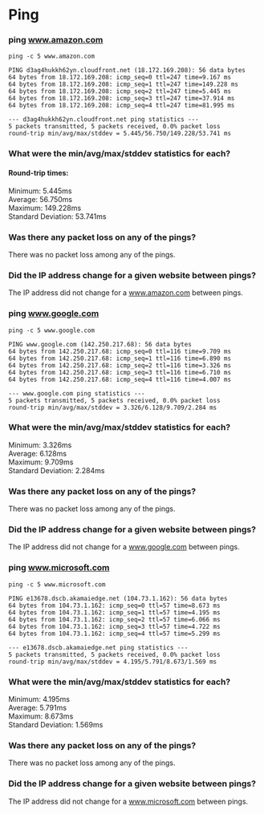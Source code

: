 # Ping

### ping www.amazon.com

```
ping -c 5 www.amazon.com

PING d3ag4hukkh62yn.cloudfront.net (18.172.169.208): 56 data bytes
64 bytes from 18.172.169.208: icmp_seq=0 ttl=247 time=9.167 ms
64 bytes from 18.172.169.208: icmp_seq=1 ttl=247 time=149.228 ms
64 bytes from 18.172.169.208: icmp_seq=2 ttl=247 time=5.445 ms
64 bytes from 18.172.169.208: icmp_seq=3 ttl=247 time=37.914 ms
64 bytes from 18.172.169.208: icmp_seq=4 ttl=247 time=81.995 ms

--- d3ag4hukkh62yn.cloudfront.net ping statistics ---
5 packets transmitted, 5 packets received, 0.0% packet loss
round-trip min/avg/max/stddev = 5.445/56.750/149.228/53.741 ms
```
### What were the min/avg/max/stddev statistics for each?

#### Round-trip times:
  
Minimum: 5.445ms   
Average: 56.750ms  
Maximum: 149.228ms  
Standard Deviation: 53.741ms 


### Was there any packet loss on any of the pings?

There was no packet loss among any of the pings.

### Did the IP address change for a given website between pings?

The IP address did not change for a www.amazon.com between pings.

### ping www.google.com

```
ping -c 5 www.google.com

PING www.google.com (142.250.217.68): 56 data bytes
64 bytes from 142.250.217.68: icmp_seq=0 ttl=116 time=9.709 ms
64 bytes from 142.250.217.68: icmp_seq=1 ttl=116 time=6.890 ms
64 bytes from 142.250.217.68: icmp_seq=2 ttl=116 time=3.326 ms
64 bytes from 142.250.217.68: icmp_seq=3 ttl=116 time=6.710 ms
64 bytes from 142.250.217.68: icmp_seq=4 ttl=116 time=4.007 ms

--- www.google.com ping statistics ---
5 packets transmitted, 5 packets received, 0.0% packet loss
round-trip min/avg/max/stddev = 3.326/6.128/9.709/2.284 ms
```

### What were the min/avg/max/stddev statistics for each?

Minimum: 3.326ms  
Average: 6.128ms  
Maximum: 9.709ms  
Standard Deviation: 2.284ms 


### Was there any packet loss on any of the pings?

There was no packet loss among any of the pings.

### Did the IP address change for a given website between pings?

The IP address did not change for a www.google.com between pings.

### ping www.microsoft.com

```
ping -c 5 www.microsoft.com

PING e13678.dscb.akamaiedge.net (104.73.1.162): 56 data bytes
64 bytes from 104.73.1.162: icmp_seq=0 ttl=57 time=8.673 ms
64 bytes from 104.73.1.162: icmp_seq=1 ttl=57 time=4.195 ms
64 bytes from 104.73.1.162: icmp_seq=2 ttl=57 time=6.066 ms
64 bytes from 104.73.1.162: icmp_seq=3 ttl=57 time=4.722 ms
64 bytes from 104.73.1.162: icmp_seq=4 ttl=57 time=5.299 ms

--- e13678.dscb.akamaiedge.net ping statistics ---
5 packets transmitted, 5 packets received, 0.0% packet loss
round-trip min/avg/max/stddev = 4.195/5.791/8.673/1.569 ms
```

### What were the min/avg/max/stddev statistics for each?

Minimum: 4.195ms   
Average: 5.791ms   
Maximum: 8.673ms  
Standard Deviation: 1.569ms      

### Was there any packet loss on any of the pings?

There was no packet loss among any of the pings.

### Did the IP address change for a given website between pings?

The IP address did not change for a www.microsoft.com between pings.
